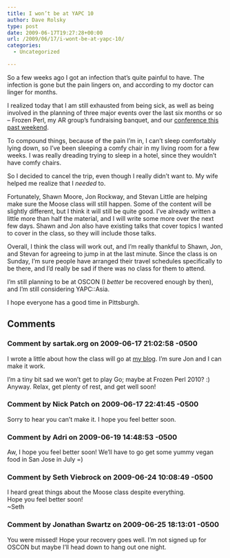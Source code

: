 ```yaml
---
title: I won’t be at YAPC 10
author: Dave Rolsky
type: post
date: 2009-06-17T19:27:28+00:00
url: /2009/06/17/i-wont-be-at-yapc-10/
categories:
  - Uncategorized

---
```

So a few weeks ago I got an infection that&#8217;s quite painful to have. The infection is gone but the pain lingers on, and according to my doctor can linger for months.

I realized today that I am still exhausted from being sick, as well as being involved in the planning of three major events over the last six months or so &#8211; Frozen Perl, my AR group&#8217;s fundraising banquet, and our [conference this past weekend][1].

To compound things, because of the pain I&#8217;m in, I can&#8217;t sleep comfortably lying down, so I&#8217;ve been sleeping a comfy chair in my living room for a few weeks. I was really dreading trying to sleep in a hotel, since they wouldn&#8217;t have comfy chairs.

So I decided to cancel the trip, even though I really didn&#8217;t want to. My wife helped me realize that I _needed_ to.

Fortunately, Shawn Moore, Jon Rockway, and Stevan Little are helping make sure the Moose class will still happen. Some of the content will be slightly different, but I think it will still be quite good. I&#8217;ve already written a little more than half the material, and I will write some more over the next few days. Shawn and Jon also have existing talks that cover topics I wanted to cover in the class, so they will include those talks.

Overall, I think the class will work out, and I&#8217;m really thankful to Shawn, Jon, and Stevan for agreeing to jump in at the last minute. Since the class is on Sunday, I&#8217;m sure people have arranged their travel schedules specifically to be there, and I&#8217;d really be sad if there was no class for them to attend.

I&#8217;m still planning to be at OSCON (I _better_ be recovered enough by then), and I&#8217;m still considering YAPC::Asia.

I hope everyone has a good time in Pittsburgh.

 [1]: http://www.tlov.org/tlov2009/

## Comments

### Comment by sartak.org on 2009-06-17 21:02:58 -0500
I wrote a little about how the class will go at <a href="http://blog.sartak.org/2009/06/shawn-m-moose-at-yapc.html" rel="nofollow">my blog</a>. I&#8217;m sure Jon and I can make it work.

I&#8217;m a tiny bit sad we won&#8217;t get to play Go; maybe at Frozen Perl 2010? :) Anyway. Relax, get plenty of rest, and get well soon!

### Comment by Nick Patch on 2009-06-17 22:41:45 -0500
Sorry to hear you can&#8217;t make it. I hope you feel better soon.

### Comment by Adri on 2009-06-19 14:48:53 -0500
Aw, I hope you feel better soon! We&#8217;ll have to go get some yummy vegan food in San Jose in July =)

### Comment by Seth Viebrock on 2009-06-24 10:08:49 -0500
I heard great things about the Moose class despite everything.  
Hope you feel better soon!  
~Seth

### Comment by Jonathan Swartz on 2009-06-25 18:13:01 -0500
You were missed! Hope your recovery goes well. I&#8217;m not signed up for OSCON but maybe I&#8217;ll head down to hang out one night.